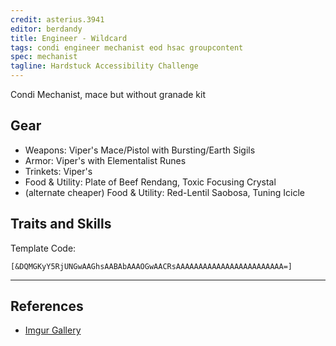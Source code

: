 ```yaml
---
credit: asterius.3941
editor: berdandy
title: Engineer - Wildcard
tags: condi engineer mechanist eod hsac groupcontent
spec: mechanist
tagline: Hardstuck Accessibility Challenge
---
```


Condi Mechanist, mace but without granade kit

## Gear

- Weapons: Viper's Mace/Pistol with Bursting/Earth Sigils
- Armor: Viper's with Elementalist Runes
- Trinkets: Viper's
- Food & Utility: Plate of Beef Rendang, Toxic Focusing Crystal
- (alternate cheaper) Food & Utility: Red-Lentil Saobosa, Tuning Icicle

## Traits and Skills

Template Code:

`[&DQMGKyY5RjUNGwAAGhsAABAbAAAOGwAACRsAAAAAAAAAAAAAAAAAAAAAAAA=]`

---

<div
  data-armory-embed='skills'
  data-armory-ids='63049,63253,63111,63113,63095'
>
</div>
<div
  data-armory-embed='specializations'
  data-armory-ids='6,38,70'
  data-armory-6-traits='1882,1892,505'
  data-armory-38-traits='1878,2006,433'
  data-armory-70-traits='2282,2270,2298'
>
</div>
<script async src='https://unpkg.com/armory-embeds@^0.x.x/armory-embeds.js'></script>



## References

- [Imgur Gallery](https://imgur.com/a/0EUKXeX)
